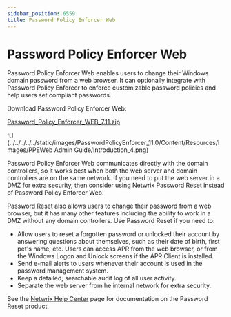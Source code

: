 ```yaml
---
sidebar_position: 6559
title: Password Policy Enforcer Web
---
```


# Password Policy Enforcer Web

Password Policy Enforcer Web enables users to change their Windows domain password from a web browser. It can optionally integrate with Password Policy Enforcer to enforce customizable password policies and help users set compliant passwords.

Download Password Policy Enforcer Web:

[Password\_Policy\_Enforcer\_WEB\_7.11.zip](https://www.netwrix.com/download/commercial/Password_Policy_Enforcer_WEB_7.11.zip "https://www.netwrix.com/download/commercial/Password_Policy_Enforcer_WEB_7.11.zip")

![](../../../../../static/images/PasswordPolicyEnforcer_11.0/Content/Resources/Images/PPEWeb Admin Guide/Introduction_4.png)

Password Policy Enforcer Web communicates directly with the domain controllers, so it works best when both the web server and domain controllers are on the same network. If you need to put the web server in a DMZ for extra security, then consider using Netwrix Password Reset instead of Password Policy Enforcer Web.

Password Reset also allows users to change their password from a web browser, but it has many other features including the ability to work in a DMZ without any domain controllers. Use Password Reset if you need to:

* Allow users to reset a forgotten password or unlocked their account by answering questions about themselves, such as their date of birth, first pet's name, etc. Users can access APR from the web browser, or from the Windows Logon and Unlock screens if the APR Client is installed.
* Send e-mail alerts to users whenever their account is used in the password management system.
* Keep a detailed, searchable audit log of all user activity.
* Separate the web server from he internal network for extra security.

See the [Netwrix Help Center](https://helpcenter.netwrix.com/ "Netwrix Help Center") page for documentation on the Password Reset product.